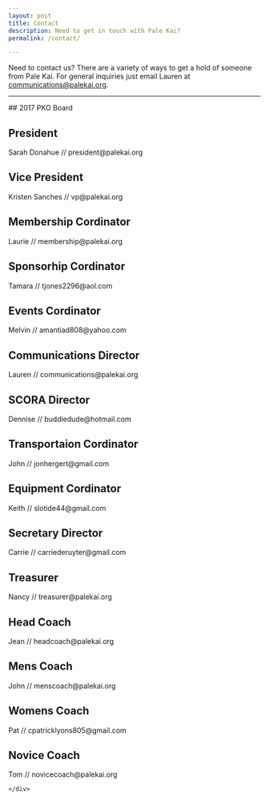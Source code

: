 ```yaml
---
layout: post
title: Contact
description: Need to get in touch with Pale Kai?
permalink: /contact/

---
```


Need to contact us? There are a variety of ways to get a hold of someone from Pale Kai. For general inquiries just email Lauren at communications@palekai.org.

<hr/>
## 2017 PKO Board

<div class="row">
	<div class="6u 12u$(small)">
<h2>President </h2>
<p>Sarah Donahue // president@palekai.org
</p>
<h2>Vice President</h2>
<p>Kristen Sanches // vp@palekai.org
</p>
<h2>Membership Cordinator</h2>
<p>Laurie // membership@palekai.org
</p>
<h2>Sponsorhip Cordinator</h2>
<p>Tamara // tjones2296@aol.com 
</p>
<h2>Events Cordinator</h2>
<p>Melvin // amantiad808@yahoo.com 
</p>
<h2>Communications Director</h2>
<p>Lauren // communications@palekai.org
	</p>
	<h2>SCORA Director</h2>
<p>Dennise // buddiedude@hotmail.com 
	</p>		
	</div>
	<div class="6u$ 12u$(small)">
<h2>Transportaion Cordinator</h2>
<p>John // jonhergert@gmail.com 
</p>		
<h2>Equipment Cordinator</h2>
<p>Keith // slotide44@gmail.com 
</p>
<h2>Secretary Director</h2>
<p>Carrie // carriederuyter@gmail.com 
</p>
<h2>Treasurer</h2>
<p>Nancy // treasurer@palekai.org
</p>
<h2>Head Coach</h2>
<p>Jean // headcoach@palekai.org
</p>
<h2>Mens Coach</h2>
<p>John // menscoach@palekai.org
</p>
<h2>Womens Coach</h2>
<p>Pat // cpatricklyons805@gmail.com 
</p>
<h2>Novice Coach</h2>
<p>Tom  // novicecoach@palekai.org
</p>

	</div>
</div>

